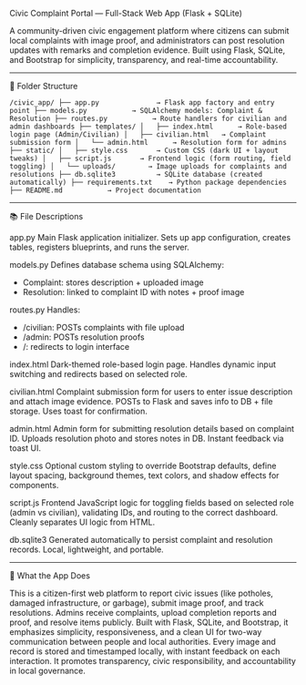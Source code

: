 Civic Complaint Portal — Full-Stack Web App (Flask + SQLite)

A community-driven civic engagement platform where citizens can submit local complaints with image proof, and administrators can post resolution updates with remarks and completion evidence. Built using Flask, SQLite, and Bootstrap for simplicity, transparency, and real-time accountability.

---

📂 Folder Structure

`
/civic_app/
├── app.py              → Flask app factory and entry point
├── models.py           → SQLAlchemy models: Complaint & Resolution
├── routes.py           → Route handlers for civilian and admin dashboards
├── templates/
│   ├── index.html      → Role-based login page (Admin/Civilian)
│   ├── civilian.html   → Complaint submission form
│   └── admin.html      → Resolution form for admins
├── static/
│   ├── style.css       → Custom CSS (dark UI + layout tweaks)
│   ├── script.js       → Frontend logic (form routing, field toggling)
│   └── uploads/        → Image uploads for complaints and resolutions
├── db.sqlite3          → SQLite database (created automatically)
├── requirements.txt    → Python package dependencies
├── README.md           → Project documentation
`

---

📚 File Descriptions

app.py
Main Flask application initializer. Sets up app configuration, creates tables, registers blueprints, and runs the server.

models.py
Defines database schema using SQLAlchemy:
- Complaint: stores description + uploaded image
- Resolution: linked to complaint ID with notes + proof image

routes.py
Handles:
- /civilian: POSTs complaints with file upload
- /admin: POSTs resolution proofs
- /: redirects to login interface

index.html
Dark-themed role-based login page. Handles dynamic input switching and redirects based on selected role.

civilian.html
Complaint submission form for users to enter issue description and attach image evidence. POSTs to Flask and saves info to DB + file storage. Uses toast for confirmation.

admin.html
Admin form for submitting resolution details based on complaint ID. Uploads resolution photo and stores notes in DB. Instant feedback via toast UI.

style.css
Optional custom styling to override Bootstrap defaults, define layout spacing, background themes, text colors, and shadow effects for components.

script.js
Frontend JavaScript logic for toggling fields based on selected role (admin vs civilian), validating IDs, and routing to the correct dashboard. Cleanly separates UI logic from HTML.

db.sqlite3
Generated automatically to persist complaint and resolution records. Local, lightweight, and portable.

---

🎯 What the App Does

This is a citizen-first web platform to report civic issues (like potholes, damaged infrastructure, or garbage), submit image proof, and track resolutions. Admins receive complaints, upload completion reports and proof, and resolve items publicly. Built with Flask, SQLite, and Bootstrap, it emphasizes simplicity, responsiveness, and a clean UI for two-way communication between people and local authorities. Every image and record is stored and timestamped locally, with instant feedback on each interaction. It promotes transparency, civic responsibility, and accountability in local governance.
